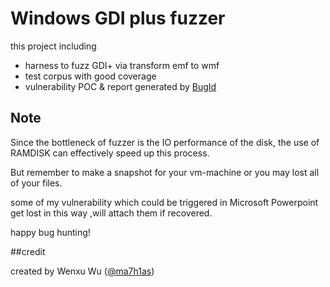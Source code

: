# Windows GDI plus fuzzer

this project including
- harness to fuzz GDI+ via transform emf to wmf
- test corpus with good coverage
- vulnerability POC & report generated by <a href="https://github.com/SkyLined/BugId">BugId</a>

## Note

Since the bottleneck of fuzzer is the IO performance of the disk, the use of RAMDISK can effectively speed up this process.

But remember to make a snapshot for your vm-machine or you may lost all of your files.

some of my vulnerability which could be triggered in Microsoft Powerpoint get lost in this way ,will attach them if recovered.

happy bug hunting!

##credit

created by Wenxu Wu (<a href="https://twitter.com/ma7h1as">@ma7h1as</a>)

